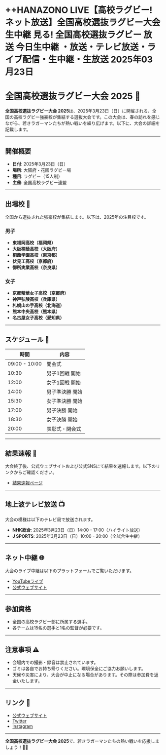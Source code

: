 # ++HANAZONO LIVE【高校ラグビー!ネット放送】全国高校選抜ラグビー大会 生中継 見る! 全国高校選抜ラグビー 放送 今日生中継 ・放送・テレビ放送・ライブ配信・生中継・生放送 2025年03月23日
# 全国高校選抜ラグビー大会 2025 🏉  

**全国高校選抜ラグビー大会 2025**は、2025年3月23日（日）に開催される、全国の高校ラグビー強豪校が集結する選抜大会です。この大会は、春の訪れを感じながら、若きラガーマンたちが熱い戦いを繰り広げます。以下に、大会の詳細を記載します。  

---

## 開催概要  

- **日付**: 2025年3月23日（日）  
- **場所**: 大阪府・花園ラグビー場  
- **種目**: ラグビー（15人制）  
- **主催**: 全国高校ラグビー連盟  

---

## 出場校 🏫  

全国から選抜された強豪校が集結します。以下は、2025年の注目校です。  

### 男子  
- **東福岡高校（福岡県）**  
- **大阪桐蔭高校（大阪府）**  
- **桐蔭学園高校（東京都）**  
- **伏見工高校（京都府）**  
- **御所実業高校（奈良県）**  

### 女子  
- **京都精華女子高校（京都府）**  
- **神戸弘陵高校（兵庫県）**  
- **札幌山の手高校（北海道）**  
- **熊本中央高校（熊本県）**  
- **名古屋女子高校（愛知県）**  

---

## スケジュール 📅  

| 時間         | 内容                  |  
|--------------|-----------------------|  
| 09:00 - 10:00 | 開会式                |  
| 10:30        | 男子1回戦 開始        |  
| 12:00        | 女子1回戦 開始        |  
| 14:00        | 男子準決勝 開始       |  
| 15:30        | 女子準決勝 開始       |  
| 17:00        | 男子決勝 開始         |  
| 18:30        | 女子決勝 開始         |  
| 20:00        | 表彰式・閉会式        |  

---

## 結果速報 🏁  

大会終了後、公式ウェブサイトおよび公式SNSにて結果を速報します。以下のリンクからご確認ください。  

- [結果速報ページ](https://www.hs-rugby2025.jp/results)  

---

## 地上波テレビ放送 📺  

大会の模様は以下のテレビ局で放送されます。  

- **NHK総合**: 2025年3月23日（日）14:00 - 17:00（ハイライト放送）  
- **J SPORTS**: 2025年3月23日（日）10:00 - 20:00（全試合生中継）  

---

## ネット中継 🌐  

大会のライブ中継は以下のプラットフォームでご覧いただけます。  

- [YouTubeライブ](https://youtube.com/hsrugby2025)  
- [公式ウェブサイト](https://www.hs-rugby2025.jp/live)  

---

## 参加資格  

- 全国の高校ラグビー部に所属する選手。  
- 各チームは15名の選手と1名の監督が必要です。  

---

## 注意事項 ⚠️  

- 会場内での撮影・録音は禁止されています。  
- ゴミは各自でお持ち帰りください。環境保全にご協力お願いします。  
- 天候や災害により、大会が中止になる場合があります。その際は参加費を返金いたします。  

---

## リンク 🔗  

- [公式ウェブサイト](https://www.hs-rugby2025.jp)  
- [Twitter](https://twitter.com/hsrugby2025)  
- [Instagram](https://instagram.com/hsrugby2025)  

---

**全国高校選抜ラグビー大会 2025**で、若きラガーマンたちの熱い戦いを応援しましょう！🏉🔥  